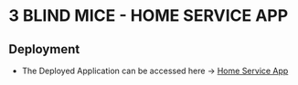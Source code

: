 # 3 BLIND MICE - HOME SERVICE APP

## Deployment

- The Deployed Application can be accessed here -> [Home Service App](https://homeserviceapp-a9232.web.app/#/)
